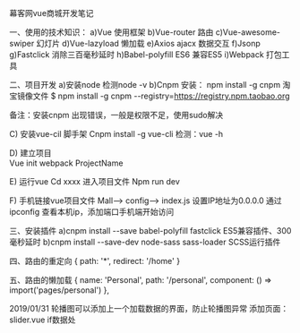 幕客网vue商城开发笔记

一、使用的技术知识：
a)Vue                     使用框架
b)Vue-router               路由
c)Vue-awesome-swiper     幻灯片
d)Vue-lazyload             懒加载
e)Axios                    ajacx 数据交互
f)Jsonp                   
g)Fastclick                 消除三百毫秒延时
h)Babel-polyfill             ES6 兼容ES5
i)Webpack                打包工具

二、项目开发
a)安装node  检测node -v
b)Cnpm 安装： npm install -g cnpm 淘宝镜像文件
$ npm install -g cnpm --registry=https://registry.npm.taobao.org

备注：安装cnpm 出现错误，一般是权限不足，使用sudo解决

C)  安装vue-cil 脚手架 
Cnpm install -g vue-cli    检测：vue -h

D)  建立项目  
Vue init webpack ProjectName

E)  运行vue
Cd xxxx   进入项目文件
Npm run dev

F)  手机链接vue项目文件
Mall--> config--> index.js
设置IP地址为0.0.0.0
通过ipconfig 查看本机ip，添加端口手机端开始访问

三、安装插件
a)cnpm install --save babel-polyfill fastclick      ES5兼容插件、300毫秒延时
b)cnpm install --save-dev node-sass sass-loader   SCSS运行插件

四、路由的重定向
{
    path: '*',
    redirect: '/home'
  }

五、路由的懒加载
{
    name: 'Personal',
    path: '/personal',
    component: () => import('pages/personal')
  },

2019/01/31 
轮播图可以添加上一个加载数据的界面，防止轮播图异常
添加页面：slider.vue if数据处








